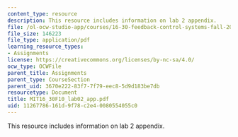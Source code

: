```yaml
---
content_type: resource
description: This resource includes information on lab 2 appendix.
file: /ol-ocw-studio-app/courses/16-30-feedback-control-systems-fall-2010/11267786161d9f78c2e40080554055c0_MIT16_30F10_lab02_app.pdf
file_size: 146223
file_type: application/pdf
learning_resource_types:
- Assignments
license: https://creativecommons.org/licenses/by-nc-sa/4.0/
ocw_type: OCWFile
parent_title: Assignments
parent_type: CourseSection
parent_uid: 3670e222-83f7-7f79-eec8-5d9d183be7db
resourcetype: Document
title: MIT16_30F10_lab02_app.pdf
uid: 11267786-161d-9f78-c2e4-0080554055c0
---
```

This resource includes information on lab 2 appendix.